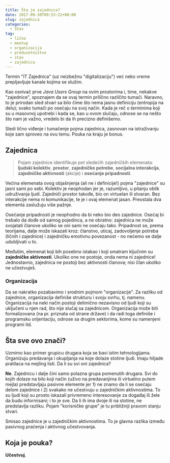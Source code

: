 ```yaml
---
title: Šta je zajednica?
date: 2017-09-30T09:53:22+00:00
slug: zajednica
categories:
  - Stav
tag:
  - lično
  - meetup
  - organizacija
  - preduzetništvo
  - stav
  - zajednica
---
```


Termin "IT Zajednica" (uz neizbežnu "digitalizaciju") već neko vreme prepljavljuje kanale kojima se služim.

<!--more-->

Kao osnivač prve _Java Users Group_ na ovim prostorima i, time, nekakve "zajednice", spoznajem da se ovaj termin prilično različito tumači. Naravno, to je prirodan sled stvari sa bilo čime što nema jasnu definiciju (entropija na delu); svako tumači po osećaju na svoj način. Kada je reč o terminima koji su u masovnoj upotrebi i kada se, kao u ovom slučaju, odnose se na nešto što nam je važno, vredelo bi da ih precizno definišemo.

Sledi lično viđenje i tumačenje pojma zajednica, zasnovan na istraživanju koje sam sproveo na ovu temu. Pouka na kraju je bonus.

## Zajednica

> Pojam zajednice identifikuje _pet_ sledećih zajedničkih elemenata: **ljudski kolektiv**, **prostor**, **zajedničke potrebe**, **socijalna interakcija**, **zajedničke aktivnosti** (akcije) i **osećanje pripadnosti**.

Većina elemenata ovog objašnjenja (ali ne i definicije!) pojma "zajednice" su jasni sami po sebi. Kolektiv je neophodan jer je, razumljivo, u pitanju oblik udruživanja ljudi. Zajedniči prostor takođe, bio on virtuelan ili stvaran. Bez interakcije nema ni komunikacije, te je i ovaj elemenat jasan. Preostala dva elementa zaslužuju više pažnje.

Osećanje pripadnosti je neophodno da bi neko bio deo zajednice. Osećaj bi trebalo da dođe od samog pojedinca, a ne obratno: zajednica ne može svojatati članove ukoliko se oni sami ne osećaju tako. Pripadnost se, prema teorijama, dalje može iskazati kroz: članstvo, uticaj, zadovoljenje potreba (ličnih i zajednice) i zajedničku emotivnu povezanost - no nećemo se dalje udubljivati u to.

Međutim, elemenat koji bih posebno istakao i koji smatram ključnim su **zajedničke aktivnosti**. Ukoliko one ne postoje, onda nema ni zajednice! Jednostavno, zajednica ne postoji bez aktivnosti članova; nisi član ukoliko ne učestvuješ.

### Organizacija

Da se nakratko pozabavimo i srodnim pojmom "organizacije". Za razliku od zajednice, organizacija definiše strukturu i svoju svrhu, tj. namenu. Organizacija na neki način postoji delimično nezavisno od ljudi koji su uključeni u njen rad, što nije slučaj sa zajednicom. Organizacija može biti formalizovana (na pr. priznata od strane države) i da radi toga definiše i programsku orijentaciju, odnose sa drugim sektorima, kome su namenjeni programi itd.

## Šta sve ovo znači?

Uzmimo kao primer grupicu drugara koja se bavi istim tehnologijama. Organizuju predavanja i okupljanja na koje dolaze stotine ljudi. Imaju hiljade pratilaca na mejling listi. Da li su svi oni zajednica?

**Ne**. Zajednicu i dalje čini samo polazna grupa pomenutih drugara. Svi do kojih dolaze na bilo koji način (uživo na predavanjima ili virtuelno putem mejla) predstavljaju pasivne elemente jer 1) ne znamo da li se osećaju delom zajednice i 2) svakako ne učestvuju u zajedničkim aktivnostima. To su ljudi koji su prosto iskazali privremeno interesovanje za događaj ili žele da budu informisani; i to je sve. Da li ih ima dvoje ili na stotine, ne predstavlja razliku. Pojam "korisničke grupe" je tu približniji pravom stanju stvari.

Smisao zajednice je u zajedničkim aktivnostima. To je glavna razlika između pasivnog praćenja i aktivnog učestvovanja.

## Koja je pouka?

**Učestvuj**.
